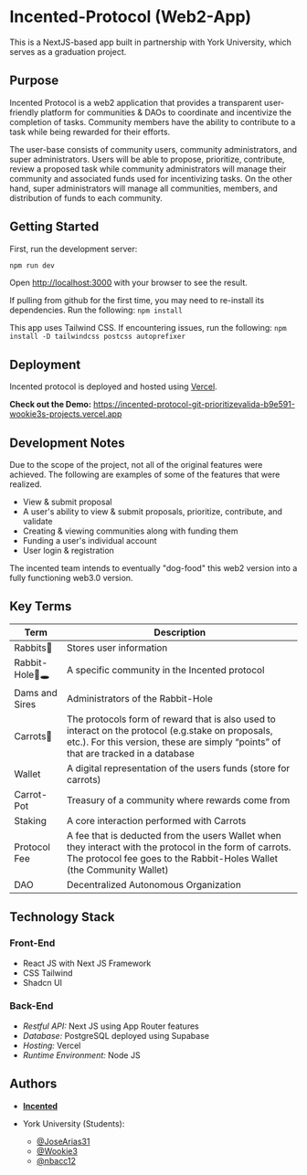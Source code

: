 # Incented-Protocol (Web2-App)

This is a NextJS-based app built in partnership with York University, which serves as a graduation project.  

## Purpose

Incented Protocol is a web2 application that provides a transparent user-friendly platform for communities & DAOs to coordinate and incentivize the completion of tasks.  Community members have the ability to contribute to a task while being rewarded for their efforts.  

The user-base consists of community users, community administrators, and super administrators.  Users will be able to propose, prioritize, contribute, review a proposed task while community administrators will manage their community and associated funds used for incentivizing tasks.  On the other hand, super administrators will manage all communities, members, and distribution of funds to each community.  

## Getting Started

First, run the development server:

```bash
npm run dev

```

Open [http://localhost:3000](http://localhost:3000) with your browser to see the result.

If pulling from github for the first time, you may need to re-install its dependencies.  Run the following:  `npm install`

This app uses Tailwind CSS. If encountering issues, run the following: `npm install -D tailwindcss postcss autoprefixer`

## Deployment

Incented protocol is deployed and hosted using [Vercel](https://vercel.com/new?utm_medium=default-template&filter=next.js&utm_source=create-next-app&utm_campaign=create-next-app-readme).  

**Check out the Demo:**  https://incented-protocol-git-prioritizevalida-b9e591-wookie3s-projects.vercel.app

## Development Notes

Due to the scope of the project, not all of the original features were achieved.  The following are examples of some of the features that were realized.  

- View & submit proposal
- A user's ability to view & submit proposals, prioritize, contribute, and validate
- Creating & viewing communities along with funding them
- Funding a user's individual account
- User login & registration

The incented team intends to eventually "dog-food" this web2 version into a fully functioning web3.0 version.  

## Key Terms

| Term  | Description |
| ------------- | ------------- |
| Rabbits🐰 | Stores user information  |
| Rabbit-Hole🐰🕳️ | A specific community in the Incented protocol |
| Dams and Sires | Administrators of the Rabbit-Hole |
| Carrots🥕 | The protocols form of reward that is also used to interact on the protocol (e.g.stake on proposals, etc.).  For this version, these are simply “points” of that are tracked in a database |
| Wallet | A digital representation of the users funds (store for carrots) |
| Carrot-Pot | Treasury of a community where rewards come from |
| Staking  | A core interaction performed with Carrots |
| Protocol Fee | A fee that is deducted from the users Wallet when they interact with the protocol in the form of carrots. The protocol fee goes to the Rabbit-Holes Wallet (the Community Wallet) |
| DAO  | Decentralized Autonomous Organization |

## Technology Stack

### Front-End
- React JS with Next JS Framework
- CSS Tailwind
- Shadcn UI

### Back-End
- _Restful API:_  Next JS using App Router features
- _Database:_  PostgreSQL deployed using Supabase
- _Hosting:_  Vercel
- _Runtime Environment:_  Node JS

## Authors 

- [**Incented**](https://github.com/Incented)

- York University (Students):
  - [@JoseArias31](https://github.com/JoseArias31)
  - [@Wookie3](https://github.com/Wookie3)
  - [@nbacc12](https://github.com/nbacc12)

